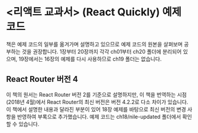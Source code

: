 # <리액트 교과서> (React Quickly) 예제 코드

책은 예제 코드의 일부를 옮겨가며 설명하고 있으므로 예제 코드의 원본을 살펴보며 공부하는 것을 권장합니다.
1장부터 20장까지 각각 ch01부터 ch20 폴더에 분리되어 있으며, 19장에서는 16장의 예제를 다시 사용하므로 ch19 폴더는 없습니다.

## React Router 버전 4
이 책의 원서는 React Router 버전 2를 기준으로 설명하지만, 이 책을 번역하는 시점(2018년 4월)에서 React Router의 최신 버전은 버전 4.2.2로 다소 차이가 있습니다. 이 책에서 설명한 내용과 달라진 부분이 있어 18장 예제를 바탕으로 최신 버전의 변경 사항을 반영하여 부록으로 추가했습니다. 예제 코드는 ch18/nile-updated 폴더에서 확인할 수 있습니다.


